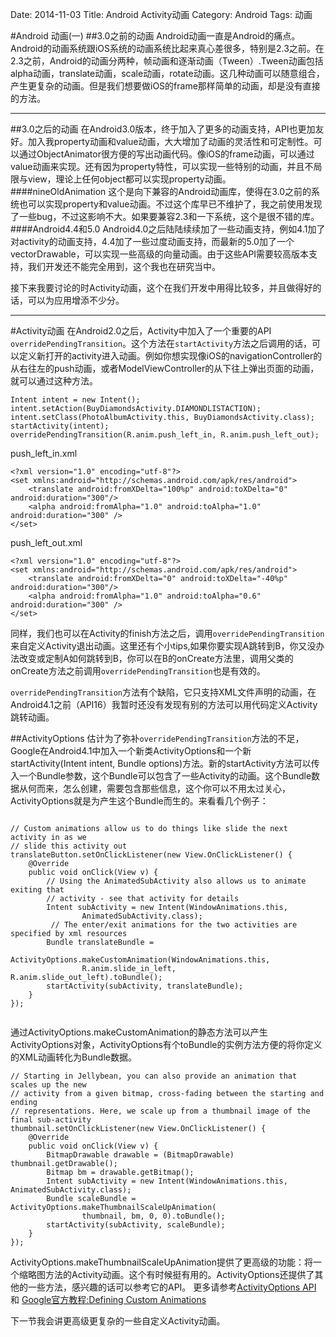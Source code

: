 Date: 2014-11-03
Title: Android Activity动画
Category: Android
Tags: 动画

#Android 动画(一)
##3.0之前的动画
Android动画一直是Android的痛点。Android的动画系统跟iOS系统的动画系统比起来真心差很多，特别是2.3之前。在2.3之前，Android的动画分两种，帧动画和逐渐动画（Tween）.Tween动画包括alpha动画，translate动画，scale动画，rotate动画。这几种动画可以随意组合，产生更复杂的动画。但是我们想要做iOS的frame那样简单的动画，却是没有直接的方法。

------
##3.0之后的动画
在Android3.0版本，终于加入了更多的动画支持，API也更加友好。加入我property动画和value动画，大大增加了动画的灵活性和可定制性。可以通过ObjectAnimator很方便的写出动画代码。像iOS的frame动画，可以通过value动画来实现。还有因为property特性，可以实现一些特别的动画，并且不局限与view，理论上任何object都可以实现property动画。
####nineOldAnimation
这个是向下兼容的Android动画库，使得在3.0之前的系统也可以实现property和value动画。不过这个库早已不维护了，我之前使用发现了一些bug，不过这影响不大。如果要兼容2.3和一下系统，这个是很不错的库。
####Android4.4和5.0
Android4.0之后陆陆续续加了一些动画支持，例如4.1加了对activity的动画支持，4.4加了一些过度动画支持，而最新的5.0加了一个vectorDrawable，可以实现一些高级的向量动画。由于这些API需要较高版本支持，我们开发还不能完全用到，这个我也在研究当中。

接下来我要讨论的时Activity动画，这个在我们开发中用得比较多，并且做得好的话，可以为应用增添不少分。

------
#Activity动画
在Android2.0之后，Activity中加入了一个重要的API  `overridePendingTransition`。这个方法在`startActivity`方法之后调用的话，可以定义新打开的activity进入动画。例如你想实现像iOS的navigationController的从右往左的push动画，或者ModelViewController的从下往上弹出页面的动画，就可以通过这种方法。


```
Intent intent = new Intent();                                   intent.setAction(BuyDiamondsActivity.DIAMONDLISTACTION);
intent.setClass(PhotoAlbumActivity.this, BuyDiamondsActivity.class);
startActivity(intent);
overridePendingTransition(R.anim.push_left_in, R.anim.push_left_out);
```


push_left_in.xml    
                             
```
<?xml version="1.0" encoding="utf-8"?>
<set xmlns:android="http://schemas.android.com/apk/res/android">
	<translate android:fromXDelta="100%p" android:toXDelta="0" android:duration="300"/>
	<alpha android:fromAlpha="1.0" android:toAlpha="1.0" android:duration="300" />
</set>
```


push_left_out.xml

```
<?xml version="1.0" encoding="utf-8"?>
<set xmlns:android="http://schemas.android.com/apk/res/android">
	<translate android:fromXDelta="0" android:toXDelta="-40%p" android:duration="300"/>
	<alpha android:fromAlpha="1.0" android:toAlpha="0.6" android:duration="300" />
</set>
```

同样，我们也可以在Activity的finish方法之后，调用`overridePendingTransition`来自定义Activity退出动画。这里还有个小tips,如果你要实现A跳转到B，你又没办法改变或定制A如何跳转到B，你可以在B的onCreate方法里，调用父类的onCreate方法之前调用`overridePendingTransition`也是有效的。

`overridePendingTransition`方法有个缺陷，它只支持XML文件声明的动画，在Android4.1之前（API16）我暂时还没有发现有别的方法可以用代码定义Activity跳转动画。

##ActivityOptions
估计为了弥补`overridePendingTransition`方法的不足，Google在Android4.1中加入一个新类ActivityOptions和一个新startActivity(Intent intent, Bundle options)方法。新的startActivity方法可以传入一个Bundle参数，这个Bundle可以包含了一些Activity的动画。这个Bundle数据从何而来，怎么创建，需要包含那些信息，这个你可以不用太过关心，ActivityOptions就是为产生这个Bundle而生的。来看看几个例子：


```

// Custom animations allow us to do things like slide the next activity in as we
// slide this activity out
translateButton.setOnClickListener(new View.OnClickListener() {
    @Override
    public void onClick(View v) {
        // Using the AnimatedSubActivity also allows us to animate exiting that
        // activity - see that activity for details
        Intent subActivity = new Intent(WindowAnimations.this,
                AnimatedSubActivity.class);
 		 // The enter/exit animations for the two activities are specified by xml resources
        Bundle translateBundle =
                ActivityOptions.makeCustomAnimation(WindowAnimations.this,
                R.anim.slide_in_left, R.anim.slide_out_left).toBundle();
        startActivity(subActivity, translateBundle);
    }
});
        
```
通过ActivityOptions.makeCustomAnimation的静态方法可以产生ActivityOptions对象，ActivityOptions有个toBundle的实例方法方便的将你定义的XML动画转化为Bundle数据。

```
// Starting in Jellybean, you can also provide an animation that scales up the new
// activity from a given bitmap, cross-fading between the starting and ending
// representations. Here, we scale up from a thumbnail image of the final sub-activity
thumbnail.setOnClickListener(new View.OnClickListener() {
    @Override
    public void onClick(View v) {
        BitmapDrawable drawable = (BitmapDrawable) thumbnail.getDrawable();
        Bitmap bm = drawable.getBitmap();
        Intent subActivity = new Intent(WindowAnimations.this, AnimatedSubActivity.class);
        Bundle scaleBundle = ActivityOptions.makeThumbnailScaleUpAnimation(
                thumbnail, bm, 0, 0).toBundle();
        startActivity(subActivity, scaleBundle);
    }
});
```
ActivityOptions.makeThumbnailScaleUpAnimation提供了更高级的功能：将一个缩略图方法的Activity动画。这个有时候挺有用的。ActivityOptions还提供了其他的一些方法，感兴趣的话可以参考它的API。
更多请参考[ActivityOptions API](http://developer.android.com/reference/android/app/ActivityOptions.html) 和 [Google官方教程:Defining Custom Animations](https://developer.android.com/training/material/animations.html)

下一节我会讲更高级更复杂的一些自定义Activity动画。